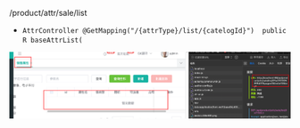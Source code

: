 /product/attr/sale/list

- `AttrController @GetMapping("/{attrType}/list/{catelogId}")  public R baseAttrList(`

![](BEFORE/附件/Pasted%20image%2020231130143219.png)
